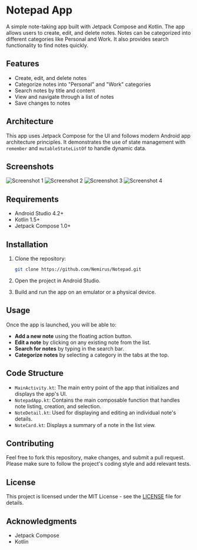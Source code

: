 
# Notepad App

A simple note-taking app built with Jetpack Compose and Kotlin. The app allows users to create, edit, and delete notes. Notes can be categorized into different categories like Personal and Work. It also provides search functionality to find notes quickly.

## Features
- Create, edit, and delete notes
- Categorize notes into "Personal" and "Work" categories
- Search notes by title and content
- View and navigate through a list of notes
- Save changes to notes

## Architecture
This app uses Jetpack Compose for the UI and follows modern Android app architecture principles. It demonstrates the use of state management with `remember` and `mutableStateListOf` to handle dynamic data. 

## Screenshots

![Screenshot 1](ss1.jpg)
![Screenshot 2](ss2.jpg)
![Screenshot 3](ss3.jpg)
![Screenshot 4](ss4.jpg)

## Requirements
- Android Studio 4.2+ 
- Kotlin 1.5+
- Jetpack Compose 1.0+

## Installation

1. Clone the repository:

   ```bash
   git clone https://github.com/Nemirus/Notepad.git
   ```

2. Open the project in Android Studio.

3. Build and run the app on an emulator or a physical device.

## Usage
Once the app is launched, you will be able to:
- **Add a new note** using the floating action button.
- **Edit a note** by clicking on any existing note from the list.
- **Search for notes** by typing in the search bar.
- **Categorize notes** by selecting a category in the tabs at the top.

## Code Structure
- `MainActivity.kt`: The main entry point of the app that initializes and displays the app's UI.
- `NotepadApp.kt`: Contains the main composable function that handles note listing, creation, and selection.
- `NoteDetail.kt`: Used for displaying and editing an individual note's details.
- `NoteCard.kt`: Displays a summary of a note in the list view.

## Contributing
Feel free to fork this repository, make changes, and submit a pull request. Please make sure to follow the project's coding style and add relevant tests.

## License
This project is licensed under the MIT License - see the [LICENSE](LICENSE) file for details.

## Acknowledgments
- Jetpack Compose
- Kotlin
